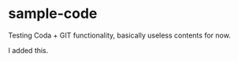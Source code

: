 sample-code
===========

Testing Coda + GIT functionality, basically useless contents for now.

I added this.
